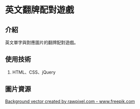 # 英文翻牌配對遊戲

## 介紹

英文單字與對應圖片的翻牌配對遊戲。

## 使用技術

1. HTML、CSS、jQuery

## 圖片資源

<a href='https://www.freepik.com/vectors/background'>Background vector created by rawpixel.com - www.freepik.com</a>
